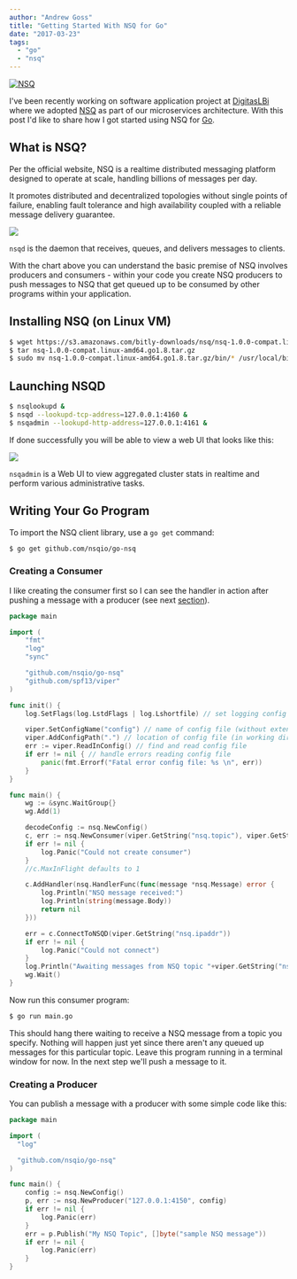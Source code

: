 ```yaml
---
author: "Andrew Goss"
title: "Getting Started With NSQ for Go"
date: "2017-03-23"
tags:
  - "go"
  - "nsq"
---
```

<a href="http://nsq.io" target="_blank">![NSQ](/img/post/nsq.png "NSQ")</a><br>

I've been recently working on software application project at <a href="https://www.digitaslbi.com/en-us" target="_blank">DigitasLBi</a> where we adopted <a href="http://nsq.io" target="_blank">NSQ</a> as part of our microservices architecture. With this post I'd like to share how I got started using NSQ for <a href="https://golang.org" target="_blank">Go</a>. 

## What is NSQ?

Per the official website, NSQ is a realtime distributed messaging platform designed to operate at scale, handling billions of messages per day.

It promotes distributed and decentralized topologies without single points of failure, enabling fault tolerance and high availability coupled with a reliable message delivery guarantee.

<img src="https://f.cloud.github.com/assets/187441/1700696/f1434dc8-6029-11e3-8a66-18ca4ea10aca.gif"></img>

`nsqd` is the daemon that receives, queues, and delivers messages to clients.

With the chart above you can understand the basic premise of NSQ involves producers and consumers - within your code you create NSQ producers to push messages to NSQ that get queued up to be consumed by other programs within your application.

## Installing NSQ (on Linux VM)

```bash
$ wget https://s3.amazonaws.com/bitly-downloads/nsq/nsq-1.0.0-compat.linux-amd64.go1.8.tar.gz
$ tar nsq-1.0.0-compat.linux-amd64.go1.8.tar.gz
$ sudo mv nsq-1.0.0-compat.linux-amd64.go1.8.tar.gz/bin/* /usr/local/bin
```

## Launching NSQD

```bash
$ nsqlookupd & 
$ nsqd --lookupd-tcp-address=127.0.0.1:4160 &
$ nsqadmin --lookupd-http-address=127.0.0.1:4161 &
```

If done successfully you will be able to view a web UI that looks like this:

<img src="http://nsq.io/static/img/nsqadmin_screenshot.png"></img>

`nsqadmin` is a Web UI to view aggregated cluster stats in realtime and perform various administrative tasks.

## Writing Your Go Program

To import the NSQ client library, use a `go get` command:

```bash
$ go get github.com/nsqio/go-nsq
```

### Creating a Consumer

I like creating the consumer first so I can see the handler in action after pushing a message with a producer (see next [section](#producer)).

```go
package main

import (
	"fmt"
	"log"
	"sync"

	"github.com/nsqio/go-nsq"
	"github.com/spf13/viper"
)

func init() {
	log.SetFlags(log.LstdFlags | log.Lshortfile) // set logging config

	viper.SetConfigName("config") // name of config file (without extension)
	viper.AddConfigPath(".") // location of config file (in working directory)
	err := viper.ReadInConfig() // find and read config file
	if err != nil { // handle errors reading config file
		panic(fmt.Errorf("Fatal error config file: %s \n", err))
	}
}

func main() {
	wg := &sync.WaitGroup{}
  	wg.Add(1)

	decodeConfig := nsq.NewConfig()
	c, err := nsq.NewConsumer(viper.GetString("nsq.topic"), viper.GetString("nsq.channel"), decodeConfig)
	if err != nil {
        log.Panic("Could not create consumer")
    }
	//c.MaxInFlight defaults to 1

	c.AddHandler(nsq.HandlerFunc(func(message *nsq.Message) error {
		log.Println("NSQ message received:")
		log.Println(string(message.Body))
		return nil
	}))

	err = c.ConnectToNSQD(viper.GetString("nsq.ipaddr"))
	if err != nil {
		log.Panic("Could not connect")
	}
	log.Println("Awaiting messages from NSQ topic "+viper.GetString("nsq.topic")+"...")
	wg.Wait()
}
```

Now run this consumer program:

```bash
$ go run main.go
```

This should hang there waiting to receive a NSQ message from a topic you specify. Nothing will happen just yet since there aren't any queued up messages for this particular topic. Leave this program running in a terminal window for now. In the next step we'll push a message to it.

### <a name="producer"></a>Creating a Producer

You can publish a message with a producer with some simple code like this:

```go
package main

import (
  "log"

  "github.com/nsqio/go-nsq"
)

func main() {
	config := nsq.NewConfig()
	p, err := nsq.NewProducer("127.0.0.1:4150", config)
	if err != nil {
		log.Panic(err)
	}
	err = p.Publish("My NSQ Topic", []byte("sample NSQ message"))
	if err != nil {
		log.Panic(err)
	}
}
```